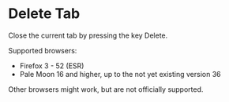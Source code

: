 Delete Tab
=============

Close the current tab by pressing the key Delete.

Supported browsers:
* Firefox 3 - 52 (ESR)
* Pale Moon 16 and higher, up to the not yet existing version 36

Other browsers might work, but are not officially supported.
